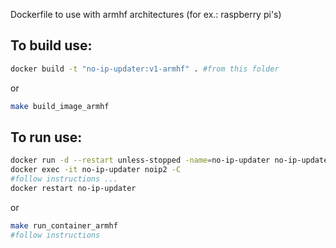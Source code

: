 Dockerfile to use with armhf architectures (for ex.: raspberry pi's)

## To build use:
```sh
docker build -t "no-ip-updater:v1-armhf" . #from this folder
```
or
```sh
make build_image_armhf
```

## To run use:
```sh
docker run -d --restart unless-stopped -name=no-ip-updater no-ip-updater:v1-armhf
docker exec -it no-ip-updater noip2 -C
#follow instructions ...
docker restart no-ip-updater
```
or
```sh
make run_container_armhf
#follow instructions
```
